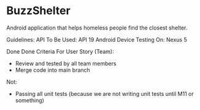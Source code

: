 # BuzzShelter
Android application that helps homeless people find the closest shelter.

Guidelines:
API To Be Used: API 19
Android Device Testing On: Nexus 5

Done Done Criteria For User Story (Team):
- Review and tested by all team members
- Merge code into main branch

Not:
- Passing all unit tests (because we are not writing unit
tests until M11 or something)